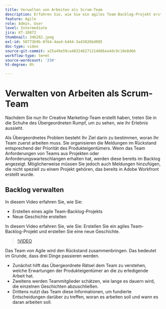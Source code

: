 ```yaml
---
title: Verwalten von Arbeiten als Scrum-Team
description: Erfahren Sie, wie Sie ein agiles Team-Backlog-Projekt erstellen und eine neue Geschichte erstellen.
feature: Agile
role: Admin, User
level: Intermediate
jira: KT-10872
thumbnail: 346282.jpeg
exl-id: 50773b9b-8f64-4aed-bd44-3a43026bd085
doc-type: video
source-git-commit: a25a49e59ca483246271214886ea4dc9c10e8d66
workflow-type: tm+mt
source-wordcount: '234'
ht-degree: 0%

---
```


# Verwalten von Arbeiten als Scrum-Team

Nachdem Sie nun Ihr Creative Marketing-Team erstellt haben, treten Sie in die Schuhe des Übergeordneten Rumpf, um zu sehen, wie ihr Erlebnis aussieht.

Als Übergeordnetes Problem besteht Ihr Ziel darin zu bestimmen, woran Ihr Team zuerst arbeiten muss. Sie organisieren die Meldungen im Rückstand entsprechend der Priorität des Produkteigentümers. Wenn das Team Anforderungen von Teams aus Projekten oder Anforderungswarteschlangen erhalten hat, werden diese bereits im Backlog angezeigt. Möglicherweise müssen Sie jedoch auch Meldungen hinzufügen, die nicht speziell zu einem Projekt gehören, das bereits in Adobe Workfront erstellt wurde.

## Backlog verwalten

In diesem Video erfahren Sie, wie Sie:

- Erstellen eines agile Team-Backlog-Projekts
- Neue Geschichte erstellen

In diesem Video erfahren Sie, wie Sie: Erstellen Sie ein agiles Team-Backlog-Projekt und erstellen Sie eine neue Geschichte.

>[!VIDEO](https://video.tv.adobe.com/v/346282/?quality=12&learn=on)

Das Team von Agile wird den Rückstand zusammenbringen. Das bedeutet im Grunde, dass drei Dinge passieren werden.

- Zunächst hilft das Übergeordnete Rätsel dem Team zu verstehen, welche Erwartungen der Produkteigentümer an die zu erledigende Arbeit hat.
- Zweitens werden Teammitglieder schätzen, wie lange es dauern wird, die einzelnen Geschichten abzuschließen.
- Drittens nutzt das Team diese Informationen, um fundierte Entscheidungen darüber zu treffen, woran es arbeiten soll und wann es daran arbeiten soll.
